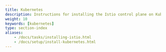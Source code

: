```yaml
---
title: Kubernetes
description: Instructions for installing the Istio control plane on Kubernetes and adding virtual machines into the mesh.
weight: 10
keywords: [kubernetes]
type: section-index
aliases:
    - /docs/tasks/installing-istio.html
    - /docs/setup/install-kubernetes.html
---
```

